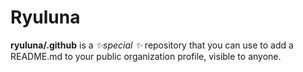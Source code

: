 # Ryuluna

**ryuluna/.github** is a *✨special ✨* repository that you can use to add a README.md to your public organization profile, visible to anyone.
